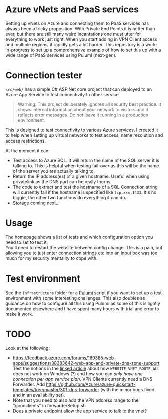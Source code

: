 # Azure vNets and PaaS services
Setting up vNets on Azure and connecting them to PaaS services has always been a tricky proposition. With Private End Points it is better than ever, but there are still many weird incantations one must utter for everything to work just right. 
When you start adding in VPN Client access and multiple regions, it rapidly gets a lot harder. 
This repository is a work-in-progress to set up a comprehensive example of how to set this up with a wide range of PaaS services using Pulumi (next-gen).

# Connection tester
`src/web/` has a simple C# ASP.Net core project that can deployed to an Azure App Service to test connectivity to other service.

> Warning: This project deliberately ignores all security best practice. It shows internal information about your network to visitors and it reflects error messages. Do *not* leave it running in a production environment.

This is designed to test connectivity to various Azure services. I created it to help when setting up virtual networks to test access, name resolution and access restrictions. 

At the moment it can:
- Test access to Azure SQL. It will return the name of the SQL server it is talking to. This is helpful when testing fail-over as this will be the name of the server you are actually talking to.
- Return the IP address(es) of a given hostname. Useful when using privatelink as the DNS part can be really thorny.
- The code to extract and test the hostname of a SQL Connection string will currently fail if the hostname is specified like `tcp,xxx,1433`. It's no biggie, the other two functions do everything it can do.
- Storage coming next...

# Usage
The homepage shows a list of tests and which configuration option you need to set to test it.  
You'll need to restart the website between config change. This is a pain, but allowing you to just enter connection strings etc into an input box was too much for my security mentality to cope with.

# Test environment
See the `Infrastructure` folder for a [Pulumi](https://www.pulumi.com/docs/reference/pkg/azure-nextgen/) script if you want to set up a test environment with some interesting challenges. This also doubles as guidance on how to configure all this using Pulumi as some of this is lightly documented elsewhere and I have spent many hours with trial and error to make it work.

# TODO
Look at the following:
- https://feedback.azure.com/forums/169385-web-apps/suggestions/38383642-web-app-and-private-dns-zone-support
Test the notions in the [linked article]() about how `WEBSITE_VNET_ROUTE_ALL` does not work on Windows (?) and how you can *only have one connection per app service plan*. 
VPN Clients currently need a DNS Forwarder. Add https://github.com/Azure/azure-quickstart-templates/tree/master/301-dns-forwarder (with the minor bugs fixed and in an availability set).
- Note that you need to also add the VPN address range to the "goodclients" in forwarderSetup.sh
- Does a private endpoint allow the app service to talk *to* the vnet?
